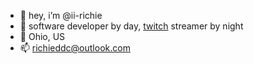 - 👋 hey, i’m @ii-richie
- 🍁 software developer by day, [twitch](https://twitch.tv/ii_richie) streamer by night
- 📍 Ohio, US
- 📫 richieddc@outlook.com
